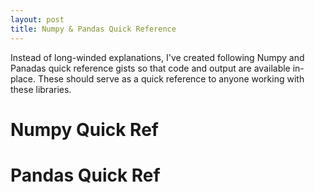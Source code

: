 ```yaml
---
layout: post
title: Numpy & Pandas Quick Reference
---
```

Instead of long-winded explanations, I've created following Numpy and Panadas quick reference gists so that code and output are available in-place. These should serve as a quick reference to anyone working with these libraries.

<div>
  <h1>Numpy Quick Ref</h1>
  <script src="https://gist.github.com/hamuntech/b5c53e0c6eb4162125cabd703a9c2894.js"></script>
</div>
<div>
  <h1>Pandas Quick Ref</h1>
  <script src="https://gist.github.com/hamuntech/005c3e095e2a4165382e69c78f4fb5c6.js"></script>
</div>